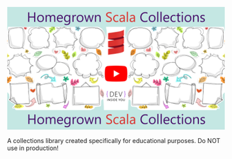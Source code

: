 [![Watch on YouTube](resources/thumbnail_youtube.jpg)](https://www.youtube.com/watch?v=DESKSkj7qhQ&index=5&list=PLJGDHERh23x-4bTASKbtwhhAuP6rYQJqE "Watch on YouTube")

A collections library created specifically for educational purposes. Do NOT use in production!
